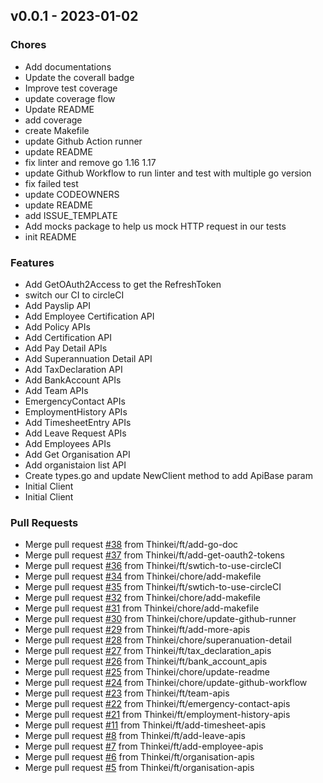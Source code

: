 
<a name="v0.0.1"></a>
## v0.0.1 - 2023-01-02
### Chores
- Add documentations
- Update the coverall badge
- Improve test coverage
- update coverage flow
- Update README
- add coverage
- create Makefile
- update Github Action runner
- update README
- fix linter and remove go 1.16 1.17
- update Github Workflow to run linter and test with multiple go version
- fix failed test
- update CODEOWNERS
- update README
- add ISSUE_TEMPLATE
- Add mocks package to help us mock HTTP request in our tests
- init README

### Features
- Add GetOAuth2Access to get the RefreshToken
- switch our CI to circleCI
- Add Payslip API
- Add Employee Certification API
- Add Policy APIs
- Add Certification API
- Add Pay Detail APIs
- Add Superannuation Detail API
- Add TaxDeclaration API
- Add BankAccount APIs
- Add Team APIs
- EmergencyContact APIs
- EmploymentHistory APIs
- Add TimesheetEntry APIs
- Add Leave Request APIs
- Add Employees APIs
- Add Get Organisation API
- Add organistaion list API
- Create types.go and update NewClient method to add ApiBase param
- Initial Client
- Initial Client

### Pull Requests
- Merge pull request [#38](https://github.com/Thinkei/employmenthero-go/issues/38) from Thinkei/ft/add-go-doc
- Merge pull request [#37](https://github.com/Thinkei/employmenthero-go/issues/37) from Thinkei/ft/add-get-oauth2-tokens
- Merge pull request [#36](https://github.com/Thinkei/employmenthero-go/issues/36) from Thinkei/ft/swtich-to-use-circleCI
- Merge pull request [#34](https://github.com/Thinkei/employmenthero-go/issues/34) from Thinkei/chore/add-makefile
- Merge pull request [#35](https://github.com/Thinkei/employmenthero-go/issues/35) from Thinkei/ft/swtich-to-use-circleCI
- Merge pull request [#32](https://github.com/Thinkei/employmenthero-go/issues/32) from Thinkei/chore/add-makefile
- Merge pull request [#31](https://github.com/Thinkei/employmenthero-go/issues/31) from Thinkei/chore/add-makefile
- Merge pull request [#30](https://github.com/Thinkei/employmenthero-go/issues/30) from Thinkei/chore/update-github-runner
- Merge pull request [#29](https://github.com/Thinkei/employmenthero-go/issues/29) from Thinkei/ft/add-more-apis
- Merge pull request [#28](https://github.com/Thinkei/employmenthero-go/issues/28) from Thinkei/chore/superanuation-detail
- Merge pull request [#27](https://github.com/Thinkei/employmenthero-go/issues/27) from Thinkei/ft/tax_declaration_apis
- Merge pull request [#26](https://github.com/Thinkei/employmenthero-go/issues/26) from Thinkei/ft/bank_account_apis
- Merge pull request [#25](https://github.com/Thinkei/employmenthero-go/issues/25) from Thinkei/chore/update-readme
- Merge pull request [#24](https://github.com/Thinkei/employmenthero-go/issues/24) from Thinkei/chore/update-github-workflow
- Merge pull request [#23](https://github.com/Thinkei/employmenthero-go/issues/23) from Thinkei/ft/team-apis
- Merge pull request [#22](https://github.com/Thinkei/employmenthero-go/issues/22) from Thinkei/ft/emergency-contact-apis
- Merge pull request [#21](https://github.com/Thinkei/employmenthero-go/issues/21) from Thinkei/ft/employment-history-apis
- Merge pull request [#11](https://github.com/Thinkei/employmenthero-go/issues/11) from Thinkei/ft/add-timesheet-apis
- Merge pull request [#8](https://github.com/Thinkei/employmenthero-go/issues/8) from Thinkei/ft/add-leave-apis
- Merge pull request [#7](https://github.com/Thinkei/employmenthero-go/issues/7) from Thinkei/ft/add-employee-apis
- Merge pull request [#6](https://github.com/Thinkei/employmenthero-go/issues/6) from Thinkei/ft/organisation-apis
- Merge pull request [#5](https://github.com/Thinkei/employmenthero-go/issues/5) from Thinkei/ft/organisation-apis



